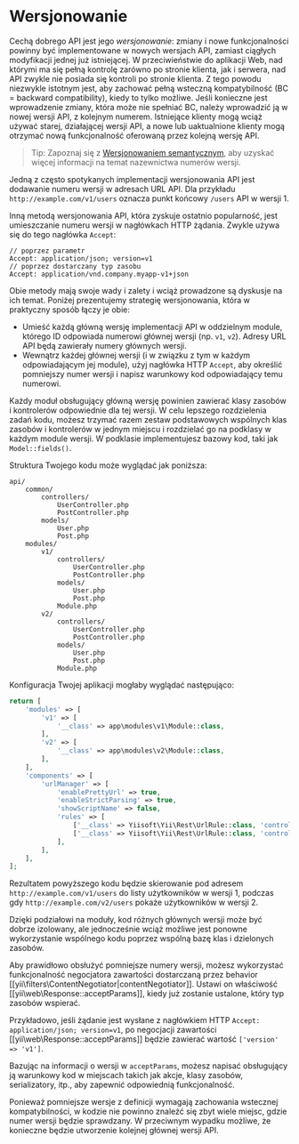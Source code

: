 Wersjonowanie
=============

Cechą dobrego API jest jego *wersjonowanie*: zmiany i nowe funkcjonalności powinny być implementowane w nowych wersjach API, zamiast 
ciągłych modyfikacji jednej już istniejącej. W przeciwieństwie do aplikacji Web, nad którymi ma się pełną kontrolę zarówno po stronie 
klienta, jak i serwera, nad API zwykle nie posiada się kontroli po stronie klienta. Z tego powodu niezwykle istotnym jest, aby zachować 
pełną wsteczną kompatybilność (BC = backward compatibility), kiedy to tylko możliwe. Jeśli konieczne jest wprowadzenie zmiany, która 
może nie spełniać BC, należy wprowadzić ją w nowej wersji API, z kolejnym numerem. Istniejące klienty mogą wciąż używać starej, 
działającej wersji API, a nowe lub uaktualnione klienty mogą otrzymać nową funkcjonalność oferowaną przez kolejną wersję API. 

> Tip: Zapoznaj się z [Wersjonowaniem semantycznym](http://semver.org/lang/pl/), aby uzyskać więcej informacji na temat nazewnictwa 
  numerów wersji.

Jedną z często spotykanych implementacji wersjonowania API jest dodawanie numeru wersji w adresach URL API.
Dla przykładu `http://example.com/v1/users` oznacza punkt końcowy `/users` API w wersji 1. 

Inną metodą wersjonowania API, która zyskuje ostatnio popularność, jest umieszczanie numeru wersji w nagłówkach HTTP żądania. Zwykle 
używa się do tego nagłówka `Accept`:

```
// poprzez parametr
Accept: application/json; version=v1
// poprzez dostarczany typ zasobu
Accept: application/vnd.company.myapp-v1+json
```

Obie metody mają swoje wady i zalety i wciąż prowadzone są dyskusje na ich temat. Poniżej prezentujemy strategię wersjonowania, która 
w praktyczny sposób łączy je obie:

* Umieść każdą główną wersję implementacji API w oddzielnym module, którego ID odpowiada numerowi głównej wersji (np. `v1`, `v2`).
  Adresy URL API będą zawierały numery głównych wersji.
* Wewnątrz każdej głównej wersji (i w związku z tym w każdym odpowiadającym jej module), użyj nagłówka HTTP `Accept`, aby określić 
pomniejszy numer wersji i napisz warunkowy kod odpowiadający temu numerowi.

Każdy moduł obsługujący główną wersję powinien zawierać klasy zasobów i kontrolerów odpowiednie dla tej wersji. W celu lepszego 
rozdzielenia zadań kodu, możesz trzymać razem zestaw podstawowych wspólnych klas zasobów i kontrolerów w jednym miejscu i rozdzielać go 
na podklasy w każdym module wersji. W podklasie implementujesz bazowy kod, taki jak `Model::fields()`.

Struktura Twojego kodu może wyglądać jak poniższa:

```
api/
    common/
        controllers/
            UserController.php
            PostController.php
        models/
            User.php
            Post.php
    modules/
        v1/
            controllers/
                UserController.php
                PostController.php
            models/
                User.php
                Post.php
            Module.php
        v2/
            controllers/
                UserController.php
                PostController.php
            models/
                User.php
                Post.php
            Module.php
```

Konfiguracja Twojej aplikacji mogłaby wyglądać następująco:

```php
return [
    'modules' => [
        'v1' => [
            '__class' => app\modules\v1\Module::class,
        ],
        'v2' => [
            '__class' => app\modules\v2\Module::class,
        ],
    ],
    'components' => [
        'urlManager' => [
            'enablePrettyUrl' => true,
            'enableStrictParsing' => true,
            'showScriptName' => false,
            'rules' => [
                ['__class' => Yiisoft\Yii\Rest\UrlRule::class, 'controller' => ['v1/user', 'v1/post']],
                ['__class' => Yiisoft\Yii\Rest\UrlRule::class, 'controller' => ['v2/user', 'v2/post']],
            ],
        ],
    ],
];
```

Rezultatem powyższego kodu będzie skierowanie pod adresem `http://example.com/v1/users` do listy użytkowników w wersji 1, podczas gdy 
`http://example.com/v2/users` pokaże użytkowników w wersji 2.

Dzięki podziałowi na moduły, kod różnych głównych wersji może być dobrze izolowany, ale jednocześnie wciąż możliwe jest ponowne 
wykorzystanie wspólnego kodu poprzez wspólną bazę klas i dzielonych zasobów.

Aby prawidłowo obsłużyć pomniejsze numery wersji, możesz wykorzystać funkcjonalność negocjatora zawartości dostarczaną przez behavior 
[[yii\filters\ContentNegotiator|contentNegotiator]]. Ustawi on właściwość [[yii\web\Response::acceptParams]], kiedy już zostanie 
ustalone, który typ zasobów wspierać.

Przykładowo, jeśli żądanie jest wysłane z nagłówkiem HTTP `Accept: application/json; version=v1`, po negocjacji zawartości 
[[yii\web\Response::acceptParams]] będzie zawierać wartość `['version' => 'v1']`.

Bazując na informacji o wersji w `acceptParams`, możesz napisać obsługujący ją warunkowy kod w miejscach takich jak akcje, klasy 
zasobów, serializatory, itp., aby zapewnić odpowiednią funkcjonalność.

Ponieważ pomniejsze wersje z definicji wymagają zachowania wstecznej kompatybilności, w kodzie nie powinno znaleźć się zbyt wiele 
miejsc, gdzie numer wersji będzie sprawdzany. W przeciwnym wypadku możliwe, że konieczne będzie utworzenie kolejnej głównej wersji API.
